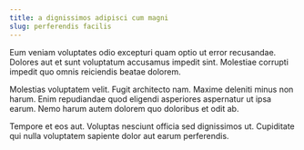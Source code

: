 ```yaml
---
title: a dignissimos adipisci cum magni
slug: perferendis facilis
---
```


Eum veniam voluptates odio excepturi quam optio ut error recusandae. Dolores aut et sunt voluptatum accusamus impedit sint. Molestiae corrupti impedit quo omnis reiciendis beatae dolorem.

Molestias voluptatem velit. Fugit architecto nam. Maxime deleniti minus non harum. Enim repudiandae quod eligendi asperiores aspernatur ut ipsa earum. Nemo harum autem dolorem quo doloribus et odit ab.

Tempore et eos aut. Voluptas nesciunt officia sed dignissimos ut. Cupiditate qui nulla voluptatem sapiente dolor aut earum perferendis.
